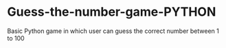 # Guess-the-number-game-PYTHON
Basic Python game in which user can guess the correct number between 1 to 100 
